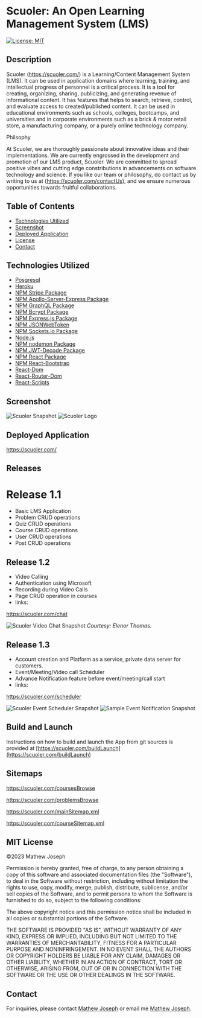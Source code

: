 # Scuoler: An Open Learning Management System (LMS)

[![License: MIT](https://img.shields.io/github/license/mathewjoseph31/schools?style=plastic)](https://opensource.org/licenses/MIT)

## Description

Scuoler (https://scuoler.com/) is a Learning/Content Management System (LMS). It can be used in application domains where learning, training, and intellectual progress of personnel is a critical process. It is a tool for creating, organizing, sharing, publicizing, and generating revenue of informational content. It has features that helps to search, retrieve, control, and evaluate access to created/published content. It can be used in educational environments such as schools, colleges, bootcamps, and universities and in corporate environments such as a brick & motor retail store, a manufacturing company, or a purely online technology company.

Philsophy

At Scuoler, we are thoroughly passionate about innovative ideas and their implementations. We are currently engrossed in the development and promotion of our LMS product, Scuoler. We are committed to spread positive vibes and cutting edge constributions in advancements on software technology and science. If you like our team or philosophy, do contact us by writing to us at (https://scuoler.com/contactUs), and we ensure numerous opportunities towards fruitful collaborations.

## Table of Contents

- [Technologies Utilized](#Technologies)
- [Screenshot](#Screen)
- [Deployed Application](#Deployed)
- [License](#MIT)
- [Contact](#Contact)

## Technologies Utilized

- [Posgresql](https://www.postgresql.org/)
- [Heroku](https://www.heroku.com)
- [NPM Stripe Package](https://www.npmjs.com/package/stripe)
- [NPM Apollo-Server-Express Package](https://www.npmjs.com/package/apollo-server-express)
- [NPM GraphQL Package](https://www.npmjs.com/package/graphql)
- [NPM Bcrypt Package](https://www.npmjs.com/package/bcrypt)
- [NPM Express.js Package](https://www.npmjs.com/package/express)
- [NPM JSONWebToken](https://www.npmjs.com/package/jsonwebtoken)
- [NPM Sockets.io Package](https://www.npmjs.com/package/socket.io)
- [Node.js](https://nodejs.org/en/)
- [NPM nodemon Package](https://www.npmjs.com/package/nodemon)
- [NPM JWT-Decode Package](https://www.npmjs.com/package/jwt-decode)
- [NPM React Package](https://www.npmjs.com/package/react)
- [NPM React-Bootstrap](https://www.npmjs.com/package/react-bootstrap)
- [React-Dom](https://www.npmjs.com/package/react-dom)
- [React-Router-Dom](https://www.npmjs.com/package/react-router-dom)
- [React-Scripts](https://www.npmjs.com/package/react-scripts)

## Screenshot

![Scuoler Snapshot](./img/scuoler.png)
![Scuoler Logo](./img/scuoler_logo.svg)

## Deployed Application

https://scuoler.com/

## Releases

# Release 1.1

- Basic LMS Application
- Problem CRUD operations
- Quiz CRUD operations
- Course CRUD operations
- User CRUD operations
- Post CRUD operations

## Release 1.2

- Video Calling
- Authentication using Microsoft
- Recording during Video Calls
- Page CRUD operation in courses
- links:

https://scuoler.com/chat

![Scuoler Video Chat Snapshot](./img/scuoler_chat.png)
_Courtesy: Elenor Thomas._

## Release 1.3

- Account creation and Platform as a service, private data server for customers.
- Event/Meeting/Video call Scheduler
- Advance Notification feature before event/meeting/call start
- links:

https://scuoler.com/scheduler

![Scuoler Event Scheduler Snapshot](./img/scuoler_scheduler.png)
![Sample Event Notification Snapshot](./img/scuoler_notification.png)

## Build and Launch

Instructions on how to build and launch the App from git sources is provided at [https://scuoler.com/buildLaunch](https://scuoler.com/buildLaunch)

## Sitemaps

https://scuoler.com/coursesBrowse

https://scuoler.com/problemsBrowse

https://scuoler.com/mainSitemap.xml

https://scuoler.com/courseSitemap.xml

## MIT License

&copy;2023 Mathew Joseph

Permission is hereby granted, free of charge, to any person obtaining a copy
of this software and associated documentation files (the "Software"), to deal
in the Software without restriction, including without limitation the rights
to use, copy, modify, merge, publish, distribute, sublicense, and/or sell
copies of the Software, and to permit persons to whom the Software is
furnished to do so, subject to the following conditions:

The above copyright notice and this permission notice shall be included in all
copies or substantial portions of the Software.

THE SOFTWARE IS PROVIDED "AS IS", WITHOUT WARRANTY OF ANY KIND, EXPRESS OR
IMPLIED, INCLUDING BUT NOT LIMITED TO THE WARRANTIES OF MERCHANTABILITY,
FITNESS FOR A PARTICULAR PURPOSE AND NONINFRINGEMENT. IN NO EVENT SHALL THE
AUTHORS OR COPYRIGHT HOLDERS BE LIABLE FOR ANY CLAIM, DAMAGES OR OTHER
LIABILITY, WHETHER IN AN ACTION OF CONTRACT, TORT OR OTHERWISE, ARISING FROM,
OUT OF OR IN CONNECTION WITH THE SOFTWARE OR THE USE OR OTHER DEALINGS IN THE
SOFTWARE.

## Contact

For inquiries, please contact [Mathew Joseph](https://scuoler.com/contactUs)
or email me [Mathew Joseph](mailto:mathew@scuoler.com).
